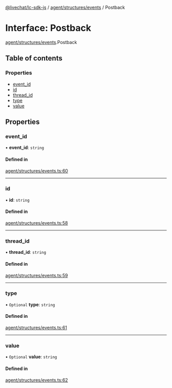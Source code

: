 [@livechat/lc-sdk-js](../README.md) / [agent/structures/events](../modules/agent_structures_events.md) / Postback

# Interface: Postback

[agent/structures/events](../modules/agent_structures_events.md).Postback

## Table of contents

### Properties

- [event\_id](agent_structures_events.Postback.md#event_id)
- [id](agent_structures_events.Postback.md#id)
- [thread\_id](agent_structures_events.Postback.md#thread_id)
- [type](agent_structures_events.Postback.md#type)
- [value](agent_structures_events.Postback.md#value)

## Properties

### event\_id

• **event\_id**: `string`

#### Defined in

[agent/structures/events.ts:60](https://github.com/livechat/lc-sdk-js/blob/a921f8a/src/agent/structures/events.ts#L60)

___

### id

• **id**: `string`

#### Defined in

[agent/structures/events.ts:58](https://github.com/livechat/lc-sdk-js/blob/a921f8a/src/agent/structures/events.ts#L58)

___

### thread\_id

• **thread\_id**: `string`

#### Defined in

[agent/structures/events.ts:59](https://github.com/livechat/lc-sdk-js/blob/a921f8a/src/agent/structures/events.ts#L59)

___

### type

• `Optional` **type**: `string`

#### Defined in

[agent/structures/events.ts:61](https://github.com/livechat/lc-sdk-js/blob/a921f8a/src/agent/structures/events.ts#L61)

___

### value

• `Optional` **value**: `string`

#### Defined in

[agent/structures/events.ts:62](https://github.com/livechat/lc-sdk-js/blob/a921f8a/src/agent/structures/events.ts#L62)
